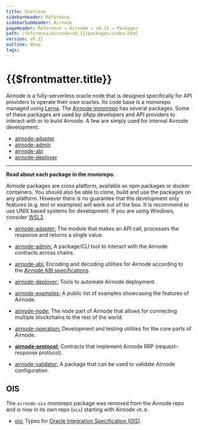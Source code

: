 ```yaml
---
title: Overview
sidebarHeader: Reference
sidebarSubHeader: Airnode
pageHeader: Reference → Airnode → v0.11 → Packages
path: /reference/airnode/v0.11/packages/index.html
version: v0.11
outline: deep
tags:
---
```


<VersionWarning/>

<PageHeader/>

<SearchHighlight/>

<FlexStartTag/>

# {{$frontmatter.title}}

Airnode is a fully-serverless oracle node that is designed specifically for API
providers to operate their own oracles. Its code base is a monorepo managed
using [Lerna<ExternalLinkImage />](https://github.com/lerna/lerna). The
[Airnode monorepo<ExternalLinkImage />](https://github.com/api3dao/airnode/tree/v0.11/packages)
has several packages. Some of these packages are used by dApp developers and API
providers to interact with or to build Airnode. A few are simply used for
internal Airnode development.

- [airnode-adapter](/reference/airnode/v0.11/packages/adapter.md)
- [airnode-admin](/reference/airnode/v0.11/packages/admin-cli.md)
- [airnode-abi](/reference/airnode/v0.11/packages/airnode-abi.md)
- [airnode-deployer](/reference/airnode/v0.11/packages/deployer.md)

---

**Read about each package in the monorepo.**

Airnode packages are cross platform, available as npm packages or docker
containers. You should also be able to clone, build and use the packages on any
platform. However there is no guarantee that the development only features (e.g.
test or examples) will work out of the box. It is recommend to use UNIX based
systems for development. If you are using Windows, consider
[WSL2](https://docs.microsoft.com/en-us/windows/wsl/install).

- [airnode-adapter<ExternalLinkImage />:](https://github.com/api3dao/airnode/tree/v0.11/packages/airnode-adapter)
  The module that makes an API call, processes the response and returns a single
  value.

- [airnode-admin<ExternalLinkImage />:](https://github.com/api3dao/airnode/tree/v0.11/packages/airnode-admin)
  A package/CLI tool to interact with the Airnode contracts across chains.

- [airnode-abi<ExternalLinkImage />:](https://github.com/api3dao/airnode/tree/v0.11/packages/airnode-abi)
  Encoding and decoding utilities for Airnode according to the
  [Airnode ABI specifications](/reference/airnode/v0.11/specifications/airnode-abi.md).

- [airnode-deployer<ExternalLinkImage />:](https://github.com/api3dao/airnode/tree/v0.11/packages/airnode-deployer)
  Tools to automate Airnode deployment.

- [airnode-examples<ExternalLinkImage />:](https://github.com/api3dao/airnode/tree/v0.11/packages/airnode-examples)
  A public list of examples showcasing the features of Airnode.

- [airnode-node<ExternalLinkImage />:](https://github.com/api3dao/airnode/tree/v0.11/packages/airnode-node)
  The node part of Airnode that allows for connecting multiple blockchains to
  the rest of the world.

- [airnode-operation<ExternalLinkImage />:](https://github.com/api3dao/airnode/tree/v0.11/packages/airnode-operation)
  Development and testing utilities for the core parts of Airnode.

- [**airnode-protocol**<ExternalLinkImage />:](https://github.com/api3dao/airnode/tree/v0.11/packages/airnode-protocol)
  Contracts that implement Airnode RRP (request–response protocol).

- [airnode-validator<ExternalLinkImage />:](https://github.com/api3dao/airnode/tree/v0.11/packages/airnode-validator)
  A package that can be used to validate Airnode configuration.

## OIS

The `airnode-ois` monorepo package was removed from the Airnode repo and is now
in its own repo (`ois`) starting with Airnode `v0.8`.

- [ois<ExternalLinkImage />:](https://github.com/api3dao/ois/tree/v2.1.0) Types
  for
  [Oracle Integration Specification (OIS)](/reference/ois/latest/specification.md).

<FlexEndTag/>
